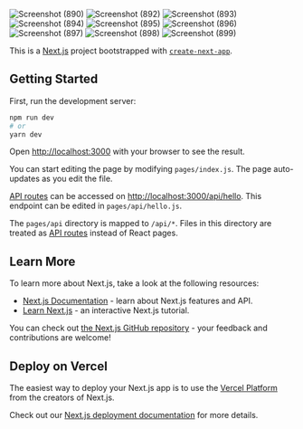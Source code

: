 ![Screenshot (890)](https://user-images.githubusercontent.com/74171334/130422539-90ce2530-71c9-47f7-9196-2698b3d1a1b1.png)
![Screenshot (892)](https://user-images.githubusercontent.com/74171334/130422605-2f7285a8-65d4-4c9e-92ae-c0f5ffda5e95.png)
![Screenshot (893)](https://user-images.githubusercontent.com/74171334/130422619-bdae8e42-dc2d-4507-baf5-1d1f768830f7.png)
![Screenshot (894)](https://user-images.githubusercontent.com/74171334/130422639-a60023c1-80ab-4840-b4a5-da0768463cbd.png)
![Screenshot (895)](https://user-images.githubusercontent.com/74171334/130422648-b1a94bf5-4b7d-4e83-95f2-1a4c19da8c6a.png)
![Screenshot (896)](https://user-images.githubusercontent.com/74171334/130422654-0c50d092-5954-4af4-8fd1-4b4b56448a89.png)
![Screenshot (897)](https://user-images.githubusercontent.com/74171334/130422670-2b5b3b18-fbdb-4a87-8bc5-a93384702890.png)
![Screenshot (898)](https://user-images.githubusercontent.com/74171334/130422684-cc51d099-2ffb-4832-850d-bb81e3610a47.png)
![Screenshot (899)](https://user-images.githubusercontent.com/74171334/130422699-363f2dc7-e720-4ac7-83f3-28fbdcca164d.png)



This is a [Next.js](https://nextjs.org/) project bootstrapped with [`create-next-app`](https://github.com/vercel/next.js/tree/canary/packages/create-next-app).

## Getting Started

First, run the development server:

```bash
npm run dev
# or
yarn dev
```

Open [http://localhost:3000](http://localhost:3000) with your browser to see the result.

You can start editing the page by modifying `pages/index.js`. The page auto-updates as you edit the file.

[API routes](https://nextjs.org/docs/api-routes/introduction) can be accessed on [http://localhost:3000/api/hello](http://localhost:3000/api/hello). This endpoint can be edited in `pages/api/hello.js`.

The `pages/api` directory is mapped to `/api/*`. Files in this directory are treated as [API routes](https://nextjs.org/docs/api-routes/introduction) instead of React pages.

## Learn More

To learn more about Next.js, take a look at the following resources:

- [Next.js Documentation](https://nextjs.org/docs) - learn about Next.js features and API.
- [Learn Next.js](https://nextjs.org/learn) - an interactive Next.js tutorial.

You can check out [the Next.js GitHub repository](https://github.com/vercel/next.js/) - your feedback and contributions are welcome!

## Deploy on Vercel

The easiest way to deploy your Next.js app is to use the [Vercel Platform](https://vercel.com/new?utm_medium=default-template&filter=next.js&utm_source=create-next-app&utm_campaign=create-next-app-readme) from the creators of Next.js.

Check out our [Next.js deployment documentation](https://nextjs.org/docs/deployment) for more details.
